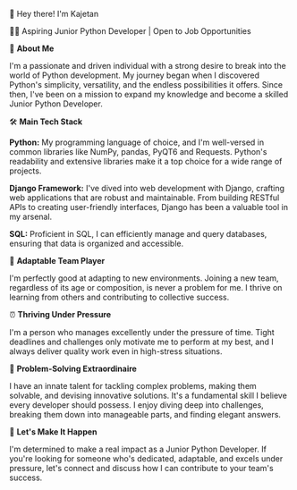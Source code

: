 👋 Hey there! I'm Kajetan

👨‍💻 Aspiring Junior Python Developer | Open to Job Opportunities

🌟 <b>About Me</b>

I'm a passionate and driven individual with a strong desire to break into the world of Python development. My journey began when I discovered Python's simplicity, versatility, and the endless possibilities it offers. Since then, I've been on a mission to expand my knowledge and become a skilled Junior Python Developer.

🛠️ <b>Main Tech Stack</b>

<b>Python:</b> My programming language of choice, and I'm well-versed in common libraries like NumPy, pandas, PyQT6 and Requests. Python's readability and extensive libraries make it a top choice for a wide range of projects.

<b>Django Framework:</b> I've dived into web development with Django, crafting web applications that are robust and maintainable. From building RESTful APIs to creating user-friendly interfaces, Django has been a valuable tool in my arsenal.

<b>SQL:</b> Proficient in SQL, I can efficiently manage and query databases, ensuring that data is organized and accessible.

💪 <b>Adaptable Team Player</b>

I'm perfectly good at adapting to new environments. Joining a new team, regardless of its age or composition, is never a problem for me. I thrive on learning from others and contributing to collective success.

⏰ <b>Thriving Under Pressure</b>

I'm a person who manages excellently under the pressure of time. Tight deadlines and challenges only motivate me to perform at my best, and I always deliver quality work even in high-stress situations.

🧩 <b>Problem-Solving Extraordinaire</b>

I have an innate talent for tackling complex problems, making them solvable, and devising innovative solutions. It's a fundamental skill I believe every developer should possess. I enjoy diving deep into challenges, breaking them down into manageable parts, and finding elegant answers.

🚀 <b>Let's Make It Happen</b>

I'm determined to make a real impact as a Junior Python Developer. If you're looking for someone who's dedicated, adaptable, and excels under pressure, let's connect and discuss how I can contribute to your team's success.


<!--
**kajcol1/kajcol1** is a ✨ _special_ ✨ repository because its `README.md` (this file) appears on your GitHub profile.

Here are some ideas to get you started:

- 🔭 I’m currently working on ...
- 🌱 I’m currently learning ...
- 👯 I’m looking to collaborate on ...
- 🤔 I’m looking for help with ...
- 💬 Ask me about ...
- 📫 How to reach me: ...
- 😄 Pronouns: ...
- ⚡ Fun fact: ...
-->
